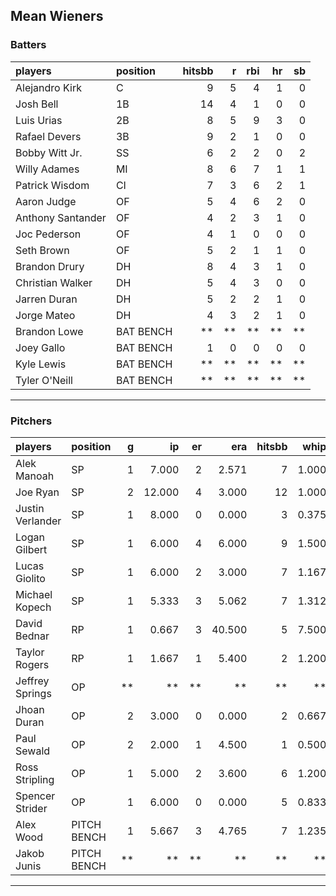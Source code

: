 ## Mean Wieners

### Batters

 
|players           |position  | hitsbb|  r| rbi| hr| sb| 
|:-----------------|:---------|------:|--:|---:|--:|--:| 
|Alejandro Kirk    |C         |      9|  5|   4|  1|  0| 
|Josh Bell         |1B        |     14|  4|   1|  0|  0| 
|Luis Urias        |2B        |      8|  5|   9|  3|  0| 
|Rafael Devers     |3B        |      9|  2|   1|  0|  0| 
|Bobby Witt Jr.    |SS        |      6|  2|   2|  0|  2| 
|Willy Adames      |MI        |      8|  6|   7|  1|  1| 
|Patrick Wisdom    |CI        |      7|  3|   6|  2|  1| 
|Aaron Judge       |OF        |      5|  4|   6|  2|  0| 
|Anthony Santander |OF        |      4|  2|   3|  1|  0| 
|Joc Pederson      |OF        |      4|  1|   0|  0|  0| 
|Seth Brown        |OF        |      5|  2|   1|  1|  0| 
|Brandon Drury     |DH        |      8|  4|   3|  1|  0| 
|Christian Walker  |DH        |      5|  4|   3|  0|  0| 
|Jarren Duran      |DH        |      5|  2|   2|  1|  0| 
|Jorge Mateo       |DH        |      4|  3|   2|  1|  0| 
|Brandon Lowe      |BAT BENCH |     **| **|  **| **| **| 
|Joey Gallo        |BAT BENCH |      1|  0|   0|  0|  0| 
|Kyle Lewis        |BAT BENCH |     **| **|  **| **| **| 
|Tyler O'Neill     |BAT BENCH |     **| **|  **| **| **| 


* * *

### Pitchers

 
|players          |position    |  g|     ip| er|    era| hitsbb|  whip| so|  w| sv| 
|:----------------|:-----------|--:|------:|--:|------:|------:|-----:|--:|--:|--:| 
|Alek Manoah      |SP          |  1|  7.000|  2|  2.571|      7| 1.000|  6|  0|  0| 
|Joe Ryan         |SP          |  2| 12.000|  4|  3.000|     12| 1.000|  8|  1|  0| 
|Justin Verlander |SP          |  1|  8.000|  0|  0.000|      3| 0.375|  6|  1|  0| 
|Logan Gilbert    |SP          |  1|  6.000|  4|  6.000|      9| 1.500|  3|  1|  0| 
|Lucas Giolito    |SP          |  1|  6.000|  2|  3.000|      7| 1.167|  6|  0|  0| 
|Michael Kopech   |SP          |  1|  5.333|  3|  5.062|      7| 1.312|  6|  0|  0| 
|David Bednar     |RP          |  1|  0.667|  3| 40.500|      5| 7.500|  0|  0|  0| 
|Taylor Rogers    |RP          |  1|  1.667|  1|  5.400|      2| 1.200|  3|  0|  0| 
|Jeffrey Springs  |OP          | **|     **| **|     **|     **|    **| **| **| **| 
|Jhoan Duran      |OP          |  2|  3.000|  0|  0.000|      2| 0.667|  2|  0|  1| 
|Paul Sewald      |OP          |  2|  2.000|  1|  4.500|      1| 0.500|  5|  0|  2| 
|Ross Stripling   |OP          |  1|  5.000|  2|  3.600|      6| 1.200|  3|  0|  0| 
|Spencer Strider  |OP          |  1|  6.000|  0|  0.000|      5| 0.833|  7|  0|  0| 
|Alex Wood        |PITCH BENCH |  1|  5.667|  3|  4.765|      7| 1.235|  6|  0|  0| 
|Jakob Junis      |PITCH BENCH | **|     **| **|     **|     **|    **| **| **| **| 


* * *


